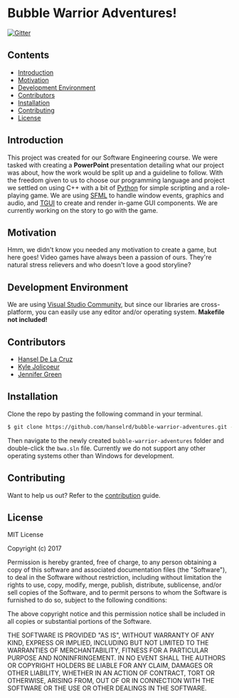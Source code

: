 # Bubble Warrior Adventures!

[![Gitter](https://badges.gitter.im/bubble-warrior-adventures/Lobby.svg)](https://gitter.im/bubble-warrior-adventures/Lobby?utm_source=badge&utm_medium=badge&utm_campaign=pr-badge&utm_content=badge)

## Contents

- [Introduction](#introduction)
- [Motivation](#motivation)
- [Development Environment](#development-environment)
- [Contributors](#contributors)
- [Installation](#installation)
- [Contributing](#contributing)
- [License](#license)

## Introduction

This project was created for our Software Engineering course. We were tasked with
creating a **PowerPoint** presentation detailing what our project was about,
how the work would be split up and a guideline to follow. With the freedom given
to us to choose our programming language and project we settled on using C++ with a
bit of [Python](https://www.python.org) for simple scripting and a 
role-playing game. We are using [SFML](http://www.sfml-dev.org/index.php)
to handle window events, graphics and audio, and [TGUI](https://tgui.eu) to
create and render in-game GUI components. We are currently working on the story
to go with the game.

## Motivation

Hmm, we didn't know you needed any motivation to create a game, but here goes!
Video games have always been a passion of ours. They're natural stress relievers
and who doesn't love a good storyline?

## Development Environment

We are using [Visual Studio Community](https://www.visualstudio.com/downloads),
but since our libraries are cross-platform, you can easily use any editor 
and/or operating system. **Makefile not included!**

## Contributors

- [Hansel De La Cruz](https://github.com/hanselrd)
- [Kyle Jolicoeur](https://github.com/kjolicoeur)
- [Jennifer Green](https://github.com/goldenapplepie)

## Installation

Clone the repo by pasting the following command in your terminal.
```sh
$ git clone https://github.com/hanselrd/bubble-warrior-adventures.git --recursive
```
Then navigate to the newly created `bubble-warrior-adventures` folder and double-click
the `bwa.sln` file. Currently we do not support any other operating systems other
than Windows for development.

## Contributing

Want to help us out? Refer to the 
[contribution](CONTRIBUTING.md)
guide.

## License

MIT License

Copyright (c) 2017

Permission is hereby granted, free of charge, to any person obtaining a copy
of this software and associated documentation files (the "Software"), to deal
in the Software without restriction, including without limitation the rights
to use, copy, modify, merge, publish, distribute, sublicense, and/or sell
copies of the Software, and to permit persons to whom the Software is
furnished to do so, subject to the following conditions:

The above copyright notice and this permission notice shall be included in all
copies or substantial portions of the Software.

THE SOFTWARE IS PROVIDED "AS IS", WITHOUT WARRANTY OF ANY KIND, EXPRESS OR
IMPLIED, INCLUDING BUT NOT LIMITED TO THE WARRANTIES OF MERCHANTABILITY,
FITNESS FOR A PARTICULAR PURPOSE AND NONINFRINGEMENT. IN NO EVENT SHALL THE
AUTHORS OR COPYRIGHT HOLDERS BE LIABLE FOR ANY CLAIM, DAMAGES OR OTHER
LIABILITY, WHETHER IN AN ACTION OF CONTRACT, TORT OR OTHERWISE, ARISING FROM,
OUT OF OR IN CONNECTION WITH THE SOFTWARE OR THE USE OR OTHER DEALINGS IN THE
SOFTWARE.
